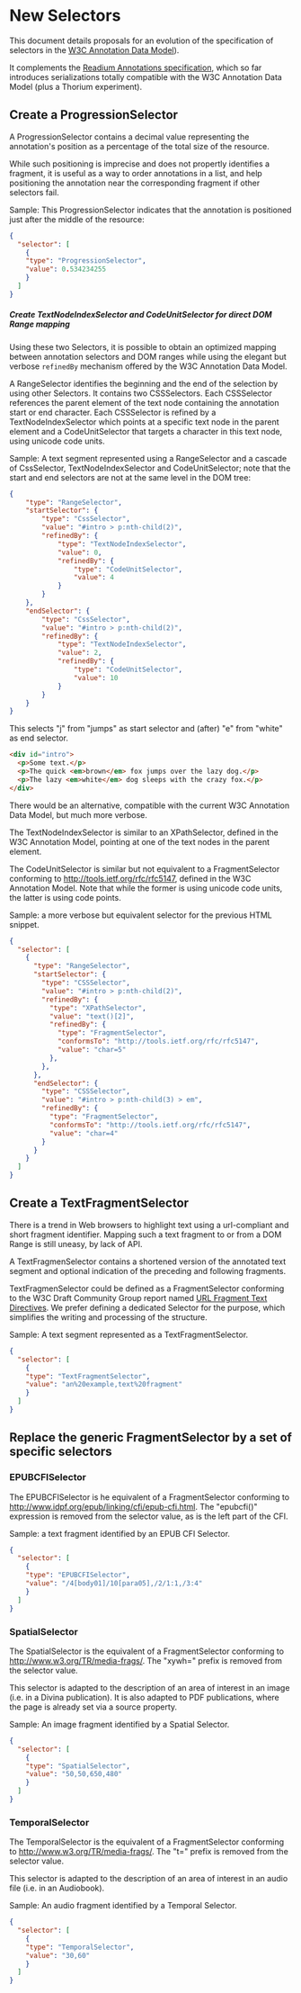 # New Selectors

This document details proposals for an evolution of the specification of selectors in the [W3C Annotation Data Model](https://www.w3.org/TR/annotation-model/)). 

It complements the [Readium Annotations specification](./README.md), which so far introduces serializations totally compatible with the W3C Annotation Data Model (plus a Thorium experiment).

## Create a ProgressionSelector

A ProgressionSelector contains a decimal value representing the annotation's position as a percentage of the total size of the resource.

While such positioning is imprecise and does not propertly identifies a fragment, it is useful as a way to order annotations in a list, and help positioning the annotation near the corresponding fragment if other selectors fail.

Sample: This ProgressionSelector indicates that the annotation is positioned just after the middle of the resource:

```json
{
  "selector": [
    {
    "type": "ProgressionSelector",	 
    "value": 0.534234255
    }
  ]
}
```

##### Create TextNodeIndexSelector and CodeUnitSelector for direct DOM Range mapping

Using these two Selectors, it is possible to obtain an optimized mapping between annotation selectors and DOM ranges while using the elegant but verbose `refinedBy` mechanism offered by the W3C Annotation Data Model.

A RangeSelector identifies the beginning and the end of the selection by using other Selectors. It contains two CSSSelectors. Each CSSSelector references the parent element of the text node containing the annotation start or end character. Each CSSSelector is refined by a TextNodeIndexSelector which points at a specific text node in the parent element and a CodeUnitSelector that targets a character in this text node, using unicode code units.  

Sample: A text segment represented using a RangeSelector and a cascade of CssSelector, TextNodeIndexSelector and CodeUnitSelector; note that the start and end selectors are not at the same level in the DOM tree:

```json
{
    "type": "RangeSelector",
    "startSelector": {
        "type": "CssSelector",
        "value": "#intro > p:nth-child(2)",
        "refinedBy": {
            "type": "TextNodeIndexSelector",
            "value": 0,
            "refinedBy": {
                "type": "CodeUnitSelector",
                "value": 4
            }
        }
    },
    "endSelector": {
        "type": "CssSelector",
        "value": "#intro > p:nth-child(2)",
        "refinedBy": {
            "type": "TextNodeIndexSelector",
            "value": 2,
            "refinedBy": {
                "type": "CodeUnitSelector",
                "value": 10
            }
        }
    }
}
```

This selects "j" from "jumps" as start selector and (after) "e" from "white" as end selector.  

```html 
<div id="intro">
  <p>Some text.</p>
  <p>The quick <em>brown</em> fox jumps over the lazy dog.</p>
  <p>The lazy <em>white</em> dog sleeps with the crazy fox.</p>
</div>
```

There would be an alternative, compatible with the current W3C Annotation Data Model, but much more verbose.

The TextNodeIndexSelector is similar to an XPathSelector, defined in the W3C Annotation Model, pointing at one of the text nodes in the parent element.  

The CodeUnitSelector is similar but not equivalent to a FragmentSelector conforming to http://tools.ietf.org/rfc/rfc5147, defined in the W3C Annotation Model. Note that while the former is using unicode code units, the latter is using code points. 

Sample: a more verbose but equivalent selector for the previous HTML snippet. 

```json
{
  "selector": [
    {
      "type": "RangeSelector",	 
      "startSelector": {
        "type": "CSSSelector",
        "value": "#intro > p:nth-child(2)",
        "refinedBy": {
          "type": "XPathSelector",	 
          "value": "text()[2]",
          "refinedBy": {
            "type": "FragmentSelector",	 
            "conformsTo": "http://tools.ietf.org/rfc/rfc5147",
            "value": "char=5"
          },
        },
      },
      "endSelector": {
        "type": "CSSSelector",
        "value": "#intro > p:nth-child(3) > em",
        "refinedBy": {
          "type": "FragmentSelector",	 
          "conformsTo": "http://tools.ietf.org/rfc/rfc5147",
          "value": "char=4"
        }
      }
    }
  ]
}
```

## Create a TextFragmentSelector

There is a trend in Web browsers to highlight text using a url-compliant and short fragment identifier. Mapping such a text fragment to or from a DOM Range is still uneasy, by lack of API.   

A TextFragmenSelector contains a shortened version of the annotated text segment and optional indication of the preceding and following fragments.

TextFragmenSelector could be defined as a FragmentSelector conforming to the W3C Draft Community Group report named [URL Fragment Text Directives](https://wicg.github.io/scroll-to-text-fragment/). We prefer defining a dedicated Selector for the purpose, which simplifies the writing and processing of the structure. 

Sample: A text segment represented as a TextFragmentSelector.

```json
{
  "selector": [
    {
    "type": "TextFragmentSelector",	 
    "value": "an%20example,text%20fragment"
    }
  ]
}
```

## Replace the generic FragmentSelector by a set of specific selectors

### EPUBCFISelector

The EPUBCFISelector is he equivalent of a FragmentSelector conforming to http://www.idpf.org/epub/linking/cfi/epub-cfi.html. The "epubcfi()" expression is removed from the selector value, as is the left part of the CFI.

Sample: a text fragment identified by an EPUB CFI Selector.
```json
{
  "selector": [
    {
    "type": "EPUBCFISelector",	 
    "value": "/4[body01]/10[para05],/2/1:1,/3:4"
    }
  ]
}
```

### SpatialSelector

The SpatialSelector is the equivalent of a FragmentSelector conforming to http://www.w3.org/TR/media-frags/. The "xywh=" prefix is removed from the selector value.

This selector is adapted to the description of an area of interest in an image (i.e. in a Divina publication). It is also adapted to PDF publications, where the page is already set via a source property. 

Sample: An image fragment identified by a Spatial Selector.

```json
{
  "selector": [
    {
    "type": "SpatialSelector",	 
    "value": "50,50,650,480" 
    }
  ]
}
```

### TemporalSelector

The TemporalSelector is the equivalent of a FragmentSelector conforming to http://www.w3.org/TR/media-frags/. The "t=" prefix is removed from the selector value.

This selector is adapted to the description of an area of interest in an audio file (i.e. in an Audiobook).


Sample: An audio fragment identified by a Temporal Selector.

```json
{
  "selector": [
    {
    "type": "TemporalSelector",	 
    "value": "30,60" 
    }
  ]
}
```





